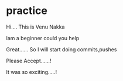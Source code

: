 # practice

Hi.... This is Venu Nakka

Iam a beginner could you help

Great...... So I will start doing commits,pushes 

Please Accept......!  

It was so exciting.....!
